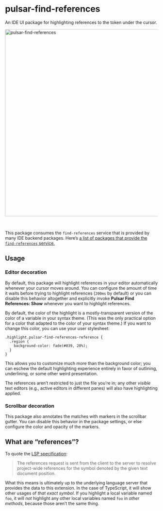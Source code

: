 # pulsar-find-references

An IDE UI package for highlighting references to the token under the cursor.

<img width="617" alt="pulsar-find-references" src="https://gist.github.com/assets/3450/4383f6bf-5c19-4fce-8326-403fdacd7784" style="margin-bottom: 2rem;">

This package consumes the `find-references` service that is provided by many IDE backend packages. Here’s [a list of packages that provide the `find-references` service.](https://web.pulsar-edit.dev/packages?service=find-references&serviceType=provided)


## Usage

### Editor decoration

By default, this package will highlight references in your editor automatically whenever your cursor moves around. You can configure the amount of time it waits before trying to highlight references (`200ms` by default) or you can disable this behavior altogether and explicitly invoke **Pulsar Find References: Show** whenever you want to highlight references.

By default, the color of the highlight is a mostly-transparent version of the color of a variable in your syntax theme. (This was the only practical option for a color that adapted to the color of your syntax theme.) If you want to change this color, you can use your user stylesheet:

```less
.highlight.pulsar-find-references-reference {
  .region {
    background-color: fade(#039, 20%);
  }
}
```

This allows you to customize much more than the background color; you can eschew the default highlighting experience entirely in favor of outlining, underlining, or some other weird presentation.

The references aren’t restricted to just the file you’re in; any other _visible_ text editors (e.g., active editors in different panes) will also have highlighting applied.

### Scrollbar decoration

This package also annotates the matches with markers in the scrollbar gutter. You can disable this behavior in the package settings, or else configure the color and opacity of the markers.


## What are “references”?

To quote the [LSP specification](https://microsoft.github.io/language-server-protocol/specifications/lsp/3.17/specification/#textDocument_references):

> The references request is sent from the client to the server to resolve project-wide references for the symbol denoted by the given text document position.

What this means is ultimately up to the underlying language server that provides the data to this extension. In the case of TypeScript, it will show other usages of _that exact symbol_. If you highlight a local variable named `foo`, it will _not_ highlight any other local variables named `foo` in _other methods_, because those aren’t the same thing.
